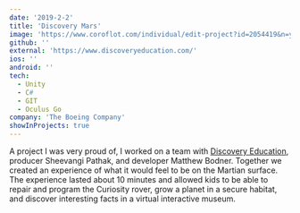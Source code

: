 ```yaml
---
date: '2019-2-2'
title: 'Discovery Mars'
image: 'https://www.coroflot.com/individual/edit-project?id=2054419&n=y'
github: ''
external: 'https://www.discoveryeducation.com/'
ios: ''
android: ''
tech:
  - Unity
  - C#
  - GIT
  - Oculus Go
company: 'The Boeing Company'
showInProjects: true
---
```


A project I was very proud of, I worked on a team with [Discovery Education](https://www.discoveryeducation.com/), producer Sheevangi Pathak, and developer Matthew Bodner. Together we created an experience of what it would feel to be on the Martian surface. The experience lasted about 10 minutes and allowed kids to be able to repair and program the Curiosity rover, grow a planet in a secure habitat, and discover interesting facts in a virtual interactive museum.
